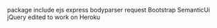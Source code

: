package include 
ejs express bodyparser request
Bootstrap SemanticUi jQuery
edited to work on Heroku